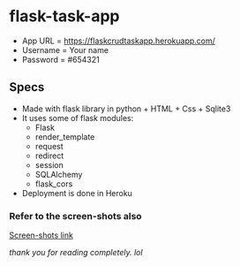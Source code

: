# flask-task-app

* App URL = https://flaskcrudtaskapp.herokuapp.com/
* Username = Your name
* Password = #654321

## Specs

* Made with flask library in python + HTML + Css + Sqlite3
* It uses some of flask modules:
    - Flask
    - render_template
    - request
    - redirect
    - session
    - SQLAlchemy
    - flask_cors
* Deployment is done in Heroku

### Refer to the screen-shots also

<a href="https://github.com/venisprajapati/flask-task-app/tree/main/Screen-shots"> Screen-shots link </a>

*thank you for reading completely. lol*
